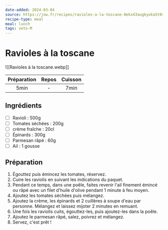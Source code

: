 ```yaml
---
date-added: 2024-03-04
source: https://jow.fr/recipes/ravioles-a-la-toscane-8ekx43augkyoka5t0v68
recipe-type: meal
meal: lunch
tags: veto-M
---
```


# Ravioles à la toscane

![[Ravioles à la toscane.webp]]

| Préparation | Repos | Cuisson |
|:-----------:|:-----:|:-------:|
|    5min     |   -   |  7min   |

## Ingrédients

- [ ] Ravioli : 500g
- [ ] Tomates séchées : 200g
- [ ] crème fraîche : 20cl
- [ ] Épinards : 300g
- [ ] Parmesan râpé : 60g
- [ ] Ail : 1 gousse

## Préparation

1. Égouttez puis émincez les tomates, réservez.
2. Cuire les raviolis en suivant les indications du paquet.
3. Pendant ce temps, dans une poêle, faites revenir l'ail finement émincé ou râpé avec un filet d'huile d'olive pendant 1 minute à feu moyen.
4. Ajoutez les tomates séchées puis mélangez.
5. Ajoutez la crème, les épinards et 2 cuillères à soupe d'eau par personne. Mélangez et laissez mijoter 2 minutes en remuant.
6. Une fois les raviolis cuits, égouttez-les, puis ajoutez-les dans la poêle.
7. Ajoutez le parmesan râpé, salez, poivrez et mélangez.
8. Servez, c'est prêt !
